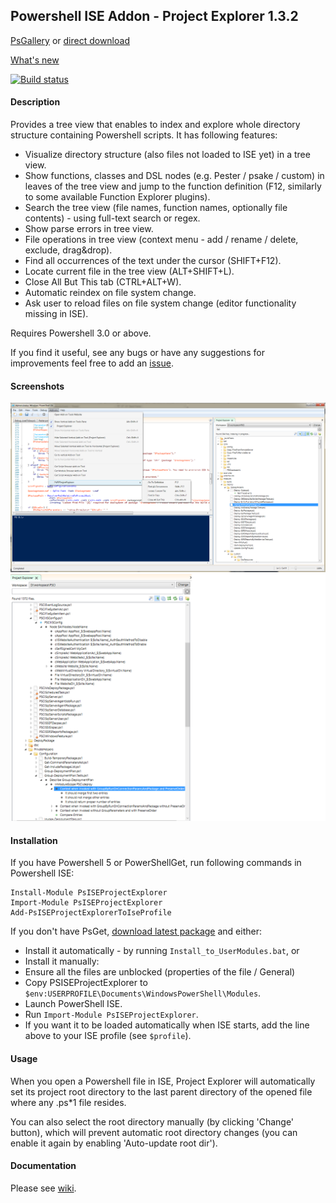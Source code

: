 ## Powershell ISE Addon - Project Explorer 1.3.2

[PsGallery](https://www.powershellgallery.com/packages/PsISEProjectExplorer) or [direct download](https://github.com/mgr32/PsISEProjectExplorer/releases/latest)

[What's new](https://github.com/mgr32/PsISEProjectExplorer/wiki)

[![Build status](https://ci.appveyor.com/api/projects/status/u2erfvsojuedn1sl/branch/master?svg=true)](https://ci.appveyor.com/project/mgr32/psiseprojectexplorer/branch/master)

#### Description

Provides a tree view that enables to index and explore whole directory structure containing Powershell scripts. It has following features:

* Visualize directory structure (also files not loaded to ISE yet) in a tree view.
* Show functions, classes and DSL nodes (e.g. Pester / psake / custom) in leaves of the tree view and jump to the function definition (F12, similarly to some available Function Explorer plugins).
* Search the tree view (file names, function names, optionally file contents) - using full-text search or regex.
* Show parse errors in tree view.
* File operations in tree view (context menu - add / rename / delete, exclude, drag&drop).
* Find all occurrences of the text under the cursor (SHIFT+F12).
* Locate current file in the tree view (ALT+SHIFT+L).
* Close All But This tab (CTRL+ALT+W).
* Automatic reindex on file system change.
* Ask user to reload files on file system change (editor functionality missing in ISE).


Requires Powershell 3.0 or above.

If you find it useful, see any bugs or have any suggestions for improvements feel free to add an <a href="https://github.com/mgr32/PsISEProjectExplorer/issues">issue</a>.

#### Screenshots
![ScreenShot](./PsISEProjectExplorer_screen.png?raw=true)
![ScreenShot](./PsISEProjectExplorer_screen_dsl.png?raw=true)

#### Installation

If you have Powershell 5 or PowerShellGet, run following commands in Powershell ISE:
```
Install-Module PsISEProjectExplorer
Import-Module PsISEProjectExplorer
Add-PsISEProjectExplorerToIseProfile
```

If you don't have PsGet, [download latest package](https://github.com/mgr32/PsISEProjectExplorer/releases/latest) and either:
* Install it automatically - by running `Install_to_UserModules.bat`, or
* Install it manually:
 * Ensure all the files are unblocked (properties of the file / General)
 * Copy PSISEProjectExplorer to `$env:USERPROFILE\Documents\WindowsPowerShell\Modules`.
 * Launch PowerShell ISE.
 * Run `Import-Module PsISEProjectExplorer`.
 * If you want it to be loaded automatically when ISE starts, add the line above to your ISE profile (see `$profile`).

#### Usage

When you open a Powershell file in ISE, Project Explorer will automatically set its project root directory to the last parent directory of the opened file where any .ps*1 file resides. 

You can also select the root directory manually (by clicking 'Change' button), which will prevent automatic root directory changes (you can enable it again by enabling 'Auto-update root dir').

#### Documentation

Please see [wiki](https://github.com/mgr32/PsISEProjectExplorer/wiki).
